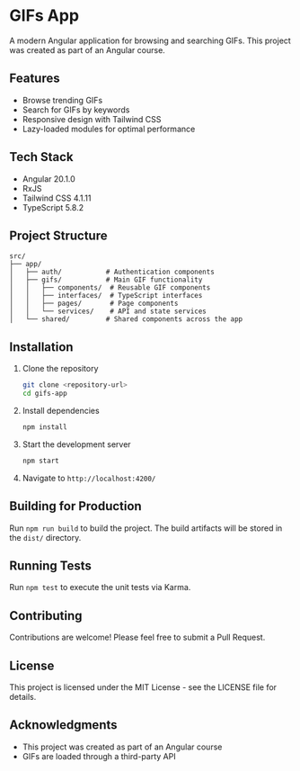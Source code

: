 # GIFs App

A modern Angular application for browsing and searching GIFs. This project was created as part of an Angular course.

## Features

- Browse trending GIFs
- Search for GIFs by keywords
- Responsive design with Tailwind CSS
- Lazy-loaded modules for optimal performance

## Tech Stack

- Angular 20.1.0
- RxJS
- Tailwind CSS 4.1.11
- TypeScript 5.8.2

## Project Structure

```
src/
├── app/
│   ├── auth/           # Authentication components
│   ├── gifs/           # Main GIF functionality
│   │   ├── components/  # Reusable GIF components
│   │   ├── interfaces/  # TypeScript interfaces
│   │   ├── pages/       # Page components
│   │   └── services/    # API and state services
│   └── shared/         # Shared components across the app
```

## Installation

1. Clone the repository
   ```bash
   git clone <repository-url>
   cd gifs-app
   ```

2. Install dependencies
   ```bash
   npm install
   ```

3. Start the development server
   ```bash
   npm start
   ```

4. Navigate to `http://localhost:4200/`

## Building for Production

Run `npm run build` to build the project. The build artifacts will be stored in the `dist/` directory.

## Running Tests

Run `npm test` to execute the unit tests via Karma.

## Contributing

Contributions are welcome! Please feel free to submit a Pull Request.

## License

This project is licensed under the MIT License - see the LICENSE file for details.

## Acknowledgments

- This project was created as part of an Angular course
- GIFs are loaded through a third-party API
